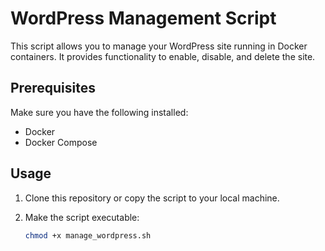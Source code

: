 # WordPress Management Script

This script allows you to manage your WordPress site running in Docker containers. It provides functionality to enable, disable, and delete the site.

## Prerequisites

Make sure you have the following installed:

- Docker
- Docker Compose

## Usage

1. Clone this repository or copy the script to your local machine.

2. Make the script executable:
   ```bash
   chmod +x manage_wordpress.sh
